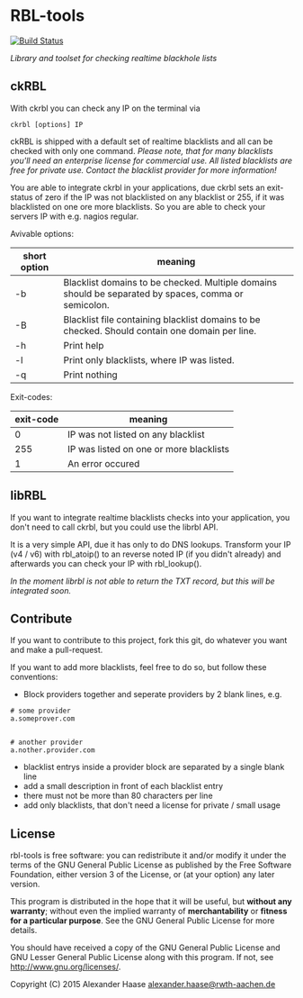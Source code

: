 # RBL-tools

[![Build Status](https://travis-ci.org/alehaa/rbl-tools.svg)](https://travis-ci.org/alehaa/rbl-tools)

*Library and toolset for checking realtime blackhole lists*


## ckRBL

With ckrbl you can check any IP on the terminal via
```
ckrbl [options] IP
```

ckRBL is shipped with a default set of realtime blacklists and all can be checked with only one command. *Please note, that for many blacklists you'll need an enterprise license for commercial use. All listed blacklists are free for private use. Contact the blacklist provider for more information!*

You are able to integrate ckrbl in your applications, due ckrbl sets an exit-status of zero if the IP was not blacklisted on any blacklist or 255, if it was blacklisted on one ore more blacklists. So you are able to check your servers IP with e.g. nagios regular.

Avivable options:

| short option | meaning |
| ------------ | ------- |
| -b           | Blacklist domains to be checked. Multiple domains should be separated by spaces, comma or semicolon. |
| -B           | Blacklist file containing blacklist domains to be checked. Should contain one domain per line. |
| -h           | Print help |
| -l           | Print only blacklists, where IP was listed. |
| -q           | Print nothing |

Exit-codes:

| exit-code | meaning |
| --------- | ------- |
| 0         | IP was not listed on any blacklist |
| 255       | IP was listed on one or more blacklists |
| 1         | An error occured |


## libRBL

If you want to integrate realtime blacklists checks into your application, you don't need to call ckrbl, but you could use the librbl API.

It is a very simple API, due it has only to do DNS lookups. Transform your IP (v4 / v6) with rbl_atoip() to an reverse noted IP (if you didn't already) and afterwards you can check your IP with rbl_lookup().

*In the moment librbl is not able to return the TXT record, but this will be integrated soon.*


## Contribute

If you want to contribute to this project, fork this git, do whatever you want and make a pull-request.

If you want to add more blacklists, feel free to do so, but follow these conventions:

- Block providers together and seperate providers by 2 blank lines, e.g.
```
# some provider
a.someprover.com


# another provider
a.nother.provider.com
```

- blacklist entrys inside a provider block are separated by a single blank line
- add a small description in front of each blacklist entry
- there must not be more than 80 characters per line
- add only blacklists, that don't need a license for private / small usage


## License

rbl-tools is free software: you can redistribute it and/or modify it under the terms of the GNU General Public License as published by the Free Software Foundation, either version 3 of the License, or (at your option) any later version.

This program is distributed in the hope that it will be useful, but **without any warranty**; without even the implied warranty of **merchantability** or **fitness for a particular purpose**. See the GNU General Public License for more details.

You should have received a copy of the GNU General Public License and GNU Lesser General Public License along with this program. If not, see http://www.gnu.org/licenses/.

Copyright (C) 2015 Alexander Haase <alexander.haase@rwth-aachen.de>
